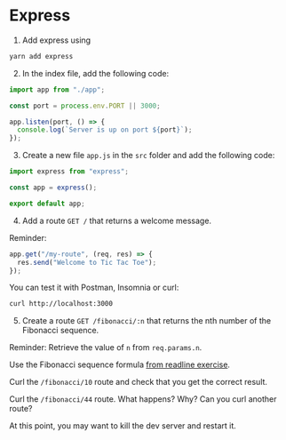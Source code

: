 # Express

1. Add express using

```bash
yarn add express
```

2. In the index file, add the following code:

```javascript
import app from "./app";

const port = process.env.PORT || 3000;

app.listen(port, () => {
  console.log(`Server is up on port ${port}`);
});
```

3. Create a new file `app.js` in the `src` folder and add the following code:

```javascript
import express from "express";

const app = express();

export default app;
```

4. Add a route `GET /` that returns a welcome message.

Reminder:

```javascript
app.get("/my-route", (req, res) => {
  res.send("Welcome to Tic Tac Toe");
});
```

You can test it with Postman, Insomnia or curl:

```bash
curl http://localhost:3000
```

5. Create a route `GET /fibonacci/:n` that returns the nth number of the Fibonacci sequence.

Reminder: Retrieve the value of `n` from `req.params.n`.

Use the Fibonacci sequence formula [from readline exercise](../../exercises/CORE-Core-Libraries/102-readline.js).

Curl the `/fibonacci/10` route and check that you get the correct result.

Curl the `/fibonacci/44` route. What happens? Why? Can you curl another route?

At this point, you may want to kill the dev server and restart it.
